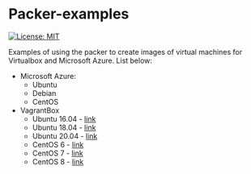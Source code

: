 # Packer-examples
[![License: MIT](https://img.shields.io/badge/License-MIT-yellow.svg)](https://opensource.org/licenses/MIT)

Examples of using the packer to create images of virtual machines for Virtualbox and Microsoft Azure.
List below:

* Microsoft Azure:
  * Ubuntu 
  * Debian
  * CentOS
* VagrantBox
  * Ubuntu 16.04 - [link](https://app.vagrantup.com/mmichal/boxes/ubuntu16_04)
  * Ubuntu 18.04 - [link](https://app.vagrantup.com/mmichal/boxes/ubuntu18_04)
  * Ubuntu 20.04 - [link](https://app.vagrantup.com/mmichal/boxes/ubuntu20_04)
  * CentOS 6 - [link](https://app.vagrantup.com/mmichal/boxes/centos6)
  * CentOS 7 - [link](https://app.vagrantup.com/mmichal/boxes/centos7)
  * CentOS 8 - [link](https://app.vagrantup.com/mmichal/boxes/centos8)
